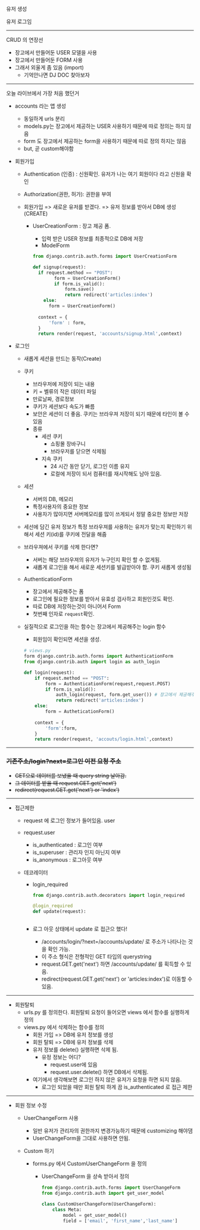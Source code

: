 유저 생성

유저 로그임

---

CRUD 의 연장선

* 장고에서 만들어둔 USER 모델을 사용
* 장고에서 만들어둔 FORM 사용
* 그래서 외울게 좀 있음 (import)
  * 기억안나면 DJ DOC 찾아보자

---

오늘 라이브에서 가장 처음 했던거

* accounts 라는 앱 생성

  * 동일하게 urls 분리
  * models.py는 장고에서 제공하는 USER 사용하기 때문에 따로 정의는 하지 않음
  * form 도 장고에서 제공하는 form을 사용하기 때문에 따로 정의 하지는 않음
  * but, 곧  custom해야함

* 회원가입

  * Authentication (인증) : 신원확인. 유저가 나는 여기 회원이다 라고 신원을 확인

  * Authorization(권한, 허가): 권한을 부여

  * 회원가입 => 새로운 유저를 받겠다. => 유저 정보를 받아서 DB에 생성(CREATE)

    * UserCreationForm : 장고 제공 폼.

      * 입력 받은 USER 정보를 최종적으로 DB에 저장
      * ModelForm

      ```python
      from django.contrib.auth.forms import UserCreationForm
      
      def signup(request):
      	if request.method == "POST":
              form = UserCreationForm()
              if form.is_valid():
                  form.save()
                  return redirect('articles:index')
          else:
      		form = UserCreationForm()
              
      	context = {
      		'form' : form,
      	}
      	return render(request, 'accounts/signup.html',context)
      ```

* 로그인

  * 새롭게 세션을 만드는 동작(Create)

  * 쿠키

    * 브라우저에 저장이 되는 내용
    * 키 = 벨류의 작은 데이터 파일
    * 만료날짜, 경로정보
    * 쿠키가 세션보다 속도가 빠름
    * 보안은 세션이 더 좋음. 쿠키는 브라우져 저장이 되기 때문에 타인이 볼 수 있음
    * 종류
      * 세션 쿠키
        * 쇼핑몰 장바구니
        * 브라우저를 닫으면 삭제됨
      * 지속 쿠키
        * 24 시간 동안 닫기, 로그인 이름 유지
        * 로컬에 저장이 되서 컴퓨터를 재시작해도 남아 있음.

  * 세션

    * 서버의 DB, 메모리
    * 특정사용자의 중요한 정보
    * 사용자가 많아지면 서버메모리를 많이 쓰게되서 정말 중요한 정보만 저장

  * 세선에 담긴 유저 정보가 특정 브라우져를 사용하는 유저가 맞는지 확인하기 위해서 세션 키(id)를 쿠키에 전달을 해줌

  * 브라우져에서 쿠키를 삭제 한다면?

    * 서버는 해당 브라우져의 유저가 누구인지 확인 할 수 없게됨.
    * 새롭게 로그인을 해서 새로운 세션키를 발급받아야 함. 쿠키 새롭게 생성됨

  * AuthenticationForm

    * 장고에서 제공해주는 폼
    * 로그인에 필요한 정보를 받아서 유효성 검사하고 회원인것도 확인.
    * 따로 DB에 저장하는것이 아니어서 Form
    * 첫번째 인자로 `request`확인.

  * 실질적으로 로그인을 하는 함수는 장고에서 제공해주는 login 함수

    * 회원임이 확인되면 세션을 생성.

    ```python
    # views.py
    form django.contrib.auth.forms import AuthenticationForm
    from django.contrib.auth import login as auth_login
    
    def login(request):
        if request.method == "POST":
            form = AuthenticationForm(request,request.POST)
            if form.is_valid():
                auth_login(request, form.get_user()) # 장고에서 제공해주는 함수
                return redirect('articles:index')
       	else:
            form = AutheticationForm()
            
        context = {
            'form':form,
        }
        return render(request, 'accouts/login.html',context)
    ```

    

___

### ~~기존주소/login?next=로그인 이전 요청 주소~~

* ~~GET으로 데이터를 보냈을 때 query string 날아감.~~
* ~~그 데이터를 받을 때 request.GET.get('next')~~
* ~~redirect(request.GET.get('next') or 'index')~~

---

* 접근제한

  * request 에 로그인 정보가 들어있음. user

  * request.user

    * is_authenticated : 로그인 여부
    * is_superuser : 관리자 인지 아닌지 여부
    * is_anonymous : 로그아웃 여부

  * 데코레이터

    * login_required

      ```python
      from django.contrib.auth.decorators import login_required
      
      @login_required
      def update(request):
      `````
      ```
  
      ```

    * 로그 아웃 상태에서 update 로 접근으 했다!
    
      * /accounts/login/?next=/accounts/update/ 로 주소가 나타나는 것을 확인 가능.
      * 이 주소 형식은 전형적인 GET 타입의 querystring
      * request.GET.get('next') 하면 /accounts/update/ 를 획득할 수 있음.
      * redirect(request.GET.get('next') or 'articles:index')로 이동할 수 있음.



---

* 회원탈퇴
  * urls.py 를 정의한다. 회원탈퇴 요청이 들어오면 views 에서 함수를 실행하게 정의
  * views.py 에서 삭제하는 함수를 정의
    * 회원 가입 => DB에 유저 정보를 생성
    * 회원 탈퇴 => DB에 유저 정보를 삭제
    * 유저 정보를 delete() 실행하면 삭제 됨.
      * 유정 정보는 어디?
        * request.user에 있음
        * request.user.delete() 하면 DB에서 삭제됨.
    * 여기에서 생각해보면 로그인 하지 않은 유저가 요청을 하면 되지 않음.
      * 로그인 되었을 때만 회원 탈퇴 하게 끔 is_authenticated 로 접근 제한



---

* 회원 정보 수정

  * UserChangeForm 사용

    * 일반 유저가 관리자의 권한까지 변경가능하기 때문에 customizing 해야댐
    * UserChangeForm을 그대로 사용하면 안됨.

  * Custom 하기

    * forms.py 에서 CustomUserChangeForm 을 정의

      * UserChangeForm 을 상속 받아서 정의

        ```python
        from django.contrib.auth.forms import UserChangeForm
        from django.contrib.auth import get_user_model

        class CustomUserChangeForm(UserChangeForm):
            class Meta:
                model = get_user_model()
                field = ['email', 'first_name','last_name']
        ```
        
        

